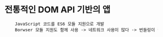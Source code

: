 # 전통적인 DOM API 기반의 앱

<pre>
    JavaScript 코드를 ES6 모듈 지원으로 개발
    Borwser 모듈 지원도 함께 사용 -> 네트워크 사용이 많다 -> 번들링이 필요한 이유 
</pre>
